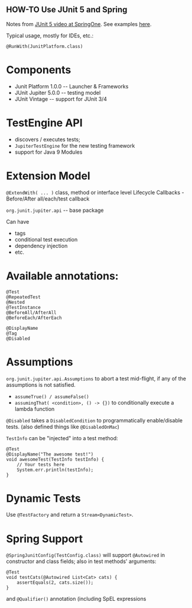 ## HOW-TO Use JUnit 5 and Spring

Notes from [JUnit 5 video at SpringOne](https://www.youtube.com/watch?v=h0Idcz71Aog).
See examples [here](https://github.com/sbrannen/junit5-demo).

Typical usage, mostly for IDEs, etc.:

```
@RunWith(JunitPlatform.class)
```

# Components

- Junit Platform 1.0.0 -- Launcher & Frameworks
- JUnit Jupiter 5.0.0 -- testing model
- JUnit Vintage -- support for JUnit 3/4

# TestEngine API

- discovers / executes tests;
- `JupiterTestEngine` for the new testing framework
- support for Java 9 Modules

# Extension Model

`@ExtendWith( ... )`  class, method or interface level
Lifecycle Callbacks - Before/After all/each/test callback

`org.junit.jupiter.api` -- base package

Can have

- tags
- conditional test execution
- dependency injection
- etc.

# Available annotations:

```
@Test
@RepeatedTest
@Nested
@TestInstance
@BeforeAll/AfterAll
@BeforeEach/AfterEach

@DisplayName
@Tag
@Disabled
```

# Assumptions

`org.junit.jupiter.api.Assumptions` to abort a test mid-flight, if any of
the assumptions is not satisfied.

- `assumeTrue() / assumeFalse()`
- `assumingThat( <condition>, () -> {})` to conditionally execute a lambda function


`@Disabled` takes a `DisabledCondition` to programmatically enable/disable tests.
(also defined things like `@DisabledOnMac`)

`TestInfo` can be "injected" into a test method:

```
@Test
@DisplayName("The awesome test!")
void awesomeTest(TestInfo testInfo) {
    // Your tests here
    System.err.println(testInfo);
}
```

# Dynamic Tests

Use `@TestFactory` and return a `Stream<DynamicTest>`.

# Spring Support

`@SpringJunitConfig(TestConfig.class)` will support `@Autowired` in constructor
and class fields; also in test methods' arguments:

```
@Test
void testCats(@Autowired List<Cat> cats) {
    assertEquals(2, cats.size());
}
```

and `@Qualifier()` annotation (including SpEL expressions
